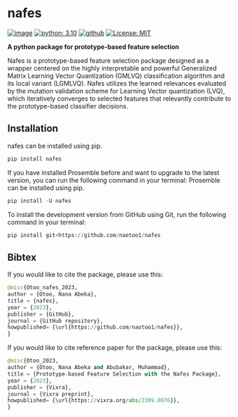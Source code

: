 # nafes


[![image](https://img.shields.io/pypi/v/nafes.svg)](https://pypi.python.org/pypi/nafes)
[![python: 3.10](https://img.shields.io/badge/python-3.10-blue.svg)](https://www.python.org/downloads/release/python-31011/)
[![github](https://img.shields.io/badge/version-0.0.2-yellow.svg)](https://github.com/naotoo1/nafes)
[![License: MIT](https://img.shields.io/badge/License-MIT-green.svg)](https://opensource.org/licenses/MIT)


**A python package for prototype-based feature selection**

Nafes is a prototype-based feature selection package designed as a wrapper centered on the highly interpretable and powerful Generalized Matrix Learning Vector Quantization (GMLVQ) classification algorithm and its local variant (LGMLVQ). Nafes utilizes the learned relevances evaluated by the mutation validation scheme for Learning Vector quantization (LVQ), which iteratively converges to selected features that relevantly contribute to the prototype-based classifier decisions. 

    

## Installation
nafes can be installed using pip.
```python
pip install nafes
```

If you have installed Prosemble before and want to upgrade to the latest version, you can run the following command in your terminal:
Prosemble can be installed using pip.
```python
pip install -U nafes
```


To install the development version from GitHub using Git, run the following command in your terminal:
```python
pip install git+https://github.com/naotoo1/nafes
```


## Bibtex
If you would like to cite the package, please use this:
```python
@misc{Otoo_nafes_2023,
author = {Otoo, Nana Abeka},
title = {nafes},
year = {2023},
publisher = {GitHub},
journal = {GitHub repository},
howpublished= {\url{https://github.com/naotoo1/nafes}},
}
```

If you would like to cite reference paper for the package, please use this:
```python
@misc{Otoo_2023,
author = {Otoo, Nana Abeka and Abubakar, Muhammad},
title = {Prototype-based Feature Selection with the Nafes Package},
year = {2023},
publisher = {Vixra},
journal = {Vixra preprint},
howpublished= {\url{https://vixra.org/abs/2309.0076}},
}

